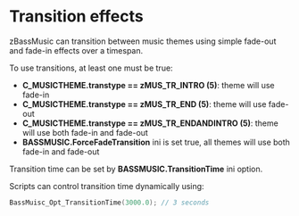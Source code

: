 # Transition effects
zBassMusic can transition between music themes using simple fade-out and fade-in effects over a timespan.

To use transitions, at least one must be true:
* **C_MUSICTHEME.transtype == zMUS_TR_INTRO (5)**: theme will use fade-in
* **C_MUSICTHEME.transtype == zMUS_TR_END (5)**: theme will use fade-out
* **C_MUSICTHEME.transtype == zMUS_TR_ENDANDINTRO (5)**: theme will use both fade-in and fade-out
* **BASSMUSIC.ForceFadeTransition** ini is set true, all themes will use both fade-in and fade-out

Transition time can be set by **BASSMUSIC.TransitionTime** ini option.

Scripts can control transition time dynamically using:
```cpp
BassMuisc_Opt_TransitionTime(3000.0); // 3 seconds
```
